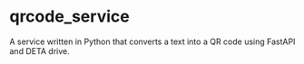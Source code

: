 # qrcode_service
A service written in Python that converts a text into a QR code using FastAPI and DETA drive.
